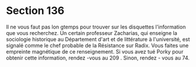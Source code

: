 # Section 136

Il ne vous faut pas lon gtemps pour trouver sur les disquettes
l'information que vous recherchez. Un certain professeur
Zacharias, qui enseigne la sociologie historique au Département
d'art et de littérature à l'université, est signalé comme le chef
probable de la Résistance sur Radix. Vous faites une empreinte
magnétique de ce renseignement. Si vous avez tué Porky pour
obtenir cette information, rendez -vous au 209 . Sinon, rendez -
vous au 74.